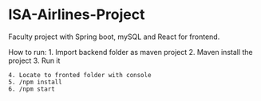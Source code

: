# ISA-Airlines-Project
Faculty project with Spring boot, mySQL and React for frontend.

How to run:
    1. Import backend folder as maven project
    2. Maven install the project
    3. Run it

    4. Locate to fronted folder with console 
    5. /npm install
    6. /npm start